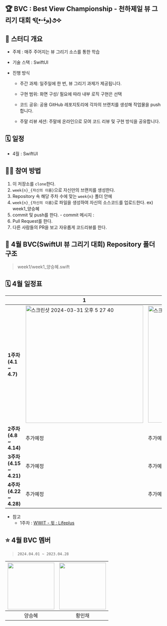 ## 🏆 BVC : Best View Championship - 천하제일 뷰 그리기 대회 ٩(•̤̀ᵕ•̤́๑)૭✧

## 📌 스터디 개요

- 주제 : 매주 주어지는 뷰 그리기 소스를 통한 학습

- 기술 스택 : SwiftUI

- 진행 방식

   - 주간 과제: 일주일에 한 번, 뷰 그리기 과제가 제공됩니다.

   - 구현 범위: 화면 구성/ 필요에 따라 내부 로직 구현은 선택

   - 코드 공유: 공용 GitHub 레포지토리에 각자의 브랜치를 생성해 작업물을 push합니다.

   - 주말 리뷰 세션: 주말에 온라인으로 모여 코드 리뷰 및 구현 방식을 공유합니다.
## 🗓️ 일정
 - 4월 : SwiftUI
## 🙌🏻 참여 방법
1. 이 저장소를 `clone`한다.
2. `week{n}_{자신의 이름}`으로 자신만의 브랜치를 생성한다.
3. Repository 속 해당 주차 수에 맞는 `week{n}` 폴더 안에
4. `week{n}_{자신의 이름}`로 파일을 생성하여 자신의 소스코드를 업로드한다. ex) week1_양승혜
5. commit 및 push를 한다. - commit 메시지 : 
6. Pull Request를 한다.
7. 다른 사람들의 PR을 보고 자유롭게 코드리뷰를 한다.

## 📂 4월 BVC(SwiftUI 뷰 그리기 대회) Repository 폴더 구조
> week1/week1_양승혜.swift
## 🗓️ 4월 일정표
||1|2|
|------|---|---|
|**1주차 (4.1 ~ 4.7)**|<img width="378" alt="스크린샷 2024-03-31 오후 5 27 40" src="https://github.com/Monthly-iOS/.github/assets/66904886/5a45c81c-91d2-430a-958a-472b553a51e9">|<img width="376" alt="스크린샷 2024-03-31 오후 5 28 10" src="https://github.com/Monthly-iOS/.github/assets/66904886/a47bfb24-bacb-4913-addd-b972ad876fbd">|
|**2주차 (4.8 ~ 4.14)**|추가예정|추가예정|
|**3주차 (4.15 ~ 4.21)**|추가예정|추가예정|
|**4주차 (4.22 ~ 4.28)**|추가예정|추가예정|

- 참고
   - 1주차 :  [WWIT - 윗 : Lifeplus](https://wwit.design/2021/02/16/lifeplus/)

## ⭐️ 4월 BVC 멤버 
>  `2024.04.01 ~ 2023.04.28`

|<a href="https://github.com/vichye-1"><img src="https://avatars.githubusercontent.com/u/66904886?v=4" width="150px"/></a>|<a href="https://github.com/Hminchae"><img src="https://avatars.githubusercontent.com/u/103357078?v=4" width="150px"/></a>|
| :---: | :---: |
| 양승혜 | 황민채 |

<!--

**Here are some ideas to get you started:**

🙋‍♀️ A short introduction - what is your organization all about?
🌈 Contribution guidelines - how can the community get involved?
👩‍💻 Useful resources - where can the community find your docs? Is there anything else the community should know?
🍿 Fun facts - what does your team eat for breakfast?
🧙 Remember, you can do mighty things with the power of [Markdown](https://docs.github.com/github/writing-on-github/getting-started-with-writing-and-formatting-on-github/basic-writing-and-formatting-syntax)
-->
